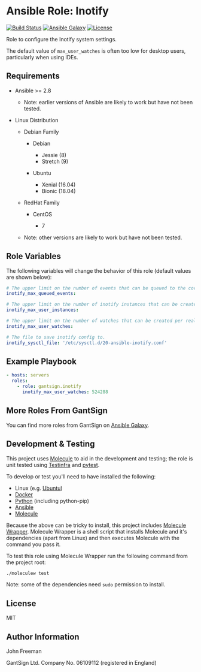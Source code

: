 Ansible Role: Inotify
=====================

[![Build Status](https://travis-ci.org/gantsign/ansible-role-inotify.svg?branch=master)](https://travis-ci.org/gantsign/ansible-role-inotify)
[![Ansible Galaxy](https://img.shields.io/badge/ansible--galaxy-gantsign.inotify-blue.svg)](https://galaxy.ansible.com/gantsign/inotify)
[![License](https://img.shields.io/badge/license-MIT-blue.svg)](https://raw.githubusercontent.com/gantsign/ansible-role-inotify/master/LICENSE)

Role to configure the Inotify system settings.

The default value of `max_user_watches` is often too low for desktop users,
particularly when using IDEs.

Requirements
------------

* Ansible >= 2.8

    * Note: earlier versions of Ansible are likely to work but have not been
      tested.

* Linux Distribution

    * Debian Family

        * Debian

            * Jessie (8)
            * Stretch (9)

        * Ubuntu

            * Xenial (16.04)
            * Bionic (18.04)

    * RedHat Family

        * CentOS

            * 7

    * Note: other versions are likely to work but have not been tested.

Role Variables
--------------

The following variables will change the behavior of this role (default values
are shown below):

```yaml
# The upper limit on the number of events that can be queued to the corresponding inotify instance.
inotify_max_queued_events:

# The upper limit on the number of inotify instances that can be created per real user ID.
inotify_max_user_instances:

# The upper limit on the number of watches that can be created per real user ID.
inotify_max_user_watches:

# The file to save inotify config to.
inotify_sysctl_file: '/etc/sysctl.d/20-ansible-inotify.conf'
```

Example Playbook
----------------

```yaml
- hosts: servers
  roles:
    - role: gantsign.inotify
      inotify_max_user_watches: 524288
```

More Roles From GantSign
------------------------

You can find more roles from GantSign on
[Ansible Galaxy](https://galaxy.ansible.com/gantsign).

Development & Testing
---------------------

This project uses [Molecule](http://molecule.readthedocs.io/) to aid in the
development and testing; the role is unit tested using
[Testinfra](http://testinfra.readthedocs.io/) and
[pytest](http://docs.pytest.org/).

To develop or test you'll need to have installed the following:

* Linux (e.g. [Ubuntu](http://www.ubuntu.com/))
* [Docker](https://www.docker.com/)
* [Python](https://www.python.org/) (including python-pip)
* [Ansible](https://www.ansible.com/)
* [Molecule](http://molecule.readthedocs.io/)

Because the above can be tricky to install, this project includes
[Molecule Wrapper](https://github.com/gantsign/molecule-wrapper). Molecule
Wrapper is a shell script that installs Molecule and it's dependencies (apart
from Linux) and then executes Molecule with the command you pass it.

To test this role using Molecule Wrapper run the following command from the
project root:

```bash
./moleculew test
```

Note: some of the dependencies need `sudo` permission to install.

License
-------

MIT

Author Information
------------------

John Freeman

GantSign Ltd.
Company No. 06109112 (registered in England)
